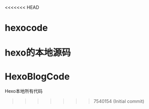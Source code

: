 <<<<<<< HEAD
# hexocode
hexo的本地源码
=======
# HexoBlogCode
Hexo本地所有代码
>>>>>>> 7540154 (Initial commit)
